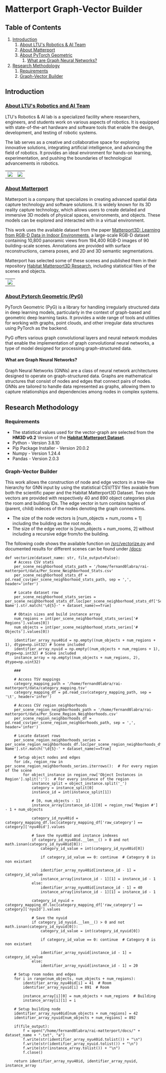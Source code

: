 # Matterport Graph-Vector Builder

## Table of Contents
1. [Introduction](#introduction)
    1. [About LTU's Robotics & AI Team](#about-ltus-robotics-and-ai-team)
    2. [About Matterport](#about-matterport)
    3. [About PyTorch Geometric](#about-pytorch-geometric)
        1. [What are Graph Neural Networks?](#what-are-graph-neural-networks)
2. [Research Methodology](#research-methodology)
    1. [Requirements](#requirements)
    2. [Graph-Vector Builder](#graph-vector-builder)

## Introduction

### [About LTU's Robotics and AI Team](https://www.ltu.se/research/subjects/RoboticsAI?l=en)

LTU's Robotics & AI lab is a specialized facility where researchers, engineers, and students work on various aspects of robotics. It is equipped with state-of-the-art hardware and software tools that enable the design, development, and testing of robotic systems. 

The lab serves as a creative and collaborative space for exploring innovative solutions, integrating artificial intelligence, and advancing the field of robotics. It provides an ideal environment for hands-on learning, experimentation, and pushing the boundaries of technological advancements in robotics.

<table>
<tr>
<td><img src="docs/imgs/robotics-lab-1.jpg"/></td>
<td><img src="docs/imgs/robotics-lab-2.jpg"/></td>
</tr>
</table>

### [About Matterport](https://matterport.com/)

Matterport is a company that specializes in creating advanced spatial data capture technology and software solutions. It is widely known for its 3D reality capture technology, which allows users to create detailed and immersive 3D models of physical spaces, environments, and objects. These models can be explored and interacted with in a virtual environment.

This work uses the available dataset from the paper [Matterport3D: Learning from RGB-D Data in Indoor Environments](https://niessner.github.io/Matterport/), a large-scale RGB-D dataset containing 10,800 panoramic views from 194,400 RGB-D images of 90 building-scale scenes. Annotations are provided with surface reconstructions, camera poses, and 2D and 3D semantic segmentations.

Matterport has selected some of these scenes and published them in their repository [Habitat Matterport3D Research](https://github.com/matterport/habitat-matterport-3dresearch), including statistical files of the scenes and objects.

<table>
<tr>
<td><img src="docs/imgs/matterport.png"/></td>
</tr>
</table>

### [About Pytorch Geometric (PyG)](https://pytorch-geometric.readthedocs.io/)

PyTorch Geometric (PyG) is a library for handling irregularly structured data in deep learning models, particularly in the context of graph-based and geometric deep learning tasks. It provides a wide range of tools and utilities for working with graphs, point clouds, and other irregular data structures using PyTorch as the backend.

PyG offers various graph convolutional layers and neural network modules that enable the implementation of graph convolutional neural networks, a type of model designed for processing graph-structured data.

#### What are Graph Neural Networks?

Graph Neural Networks (GNNs) are a class of neural network architectures designed to operate on graph-structured data. Graphs are mathematical structures that consist of nodes and edges that connect pairs of nodes. GNNs are tailored to handle data represented as graphs, allowing them to capture relationships and dependencies among nodes in complex systems.

## Research Methodology

### Requirements

* The statistical values used for the vector-graph are selected from the **HM3D v0.2** Version of the [**Habitat Matterport Dataset**](https://github.com/matterport/habitat-matterport-3dresearch).
* Python - Version 3.8.10
* Pip Package Installer - Version 20.0.2
* Numpy - Version 1.24.4
* Pandas - Version 2.0.3

### Graph-Vector Builder

This work allows the construction of node and edge vectors in a tree-like hierarchy for GNN input by using the statistical CSV/TSV files avaiable from both the scientific paper and the Habitat Matterport3D Dataset. Two node vectors are provided with respectively 40 and 890 object categories plus the room and building IDs. The edge vector in turn contains tuples of (parent, child) indeces of the nodes denoting the graph connections.

* The size of the node vectors is [num_objects + num_rooms + 1] including the building as the root node.
* The size of the edge vector is [num_objects + num_rooms, 2] without including a recursive edge from/to the building.

The following code shows the available function on [/src/vectorize.py](/rai-matterport/src/vectorize.py) and documented results for different scenes can be found under [/docs](/rai-matterport/docs/):

```
def vectorize(dataset_name: str, file_output=False):
    # Access CSV stats
    per_scene_neighborhood_stats_path = '/home/fernand0labra/rai-matterport/data/Per_Scene_Neighborhood_Stats.csv'
    per_scene_neighborhood_stats_df = pd.read_csv(per_scene_neighborhood_stats_path, sep = ',', header='infer')

    # Locate dataset row
    per_scene_neighborhood_stats_series = per_scene_neighborhood_stats_df.loc[per_scene_neighborhood_stats_df['Scene Name'].str.match('\d{5}-' + dataset_name)==True]

    # Obtain sizes and build instance array
    num_regions = int(per_scene_neighborhood_stats_series['# Regions'].values[0])
    num_objects = int(per_scene_neighborhood_stats_series['# Objects'].values[0])

    identifier_array_nyu40id = np.empty((num_objects + num_regions + 1), dtype=np.int32) # Scene included
    identifier_array_nyuid = np.empty((num_objects + num_regions + 1), dtype=np.int32) # Scene included
    instance_array = np.empty((num_objects + num_regions, 2), dtype=np.uint32)

    ###

    # Access TSV mappings
    category_mapping_path = '/home/fernand0labra/rai-matterport/data/category_mapping.tsv'
    category_mapping_df = pd.read_csv(category_mapping_path, sep = '\t', header='infer')

    # Access CSV region neighborhoods
    per_scene_region_neighborhoods_path = '/home/fernand0labra/rai-matterport/data/Per_Scene_Region_Neighborhoods.csv'
    per_scene_region_neighborhoods_df = pd.read_csv(per_scene_region_neighborhoods_path, sep = ',', header='infer')

    # Locate dataset rows
    per_scene_region_neighborhoods_series = per_scene_region_neighborhoods_df.loc[per_scene_region_neighborhoods_df['Scene Name'].str.match('\d{5}-' + dataset_name)==True]

    # Setup object nodes and edges
    for idx, region_row in per_scene_region_neighborhoods_series.iterrows():  # For every region of the scene
        for object_instance in region_row['Object Instances in Region'].split(':'):  # For every instance of the region
            instance_split = object_instance.split('_')
            category = instance_split[0]
            instance_id = int(instance_split[1])

            # [0, num_objects - 1]
            instance_array[instance_id-1][0] = region_row['Region #'] - 1 + num_objects

            category_id_nyu40id = category_mapping_df.loc[category_mapping_df['raw_category'] == category]['nyu40id'].values

            # Save the nyu40id and instance indexes
            if category_id_nyu40id.__len__() > 0 and not math.isnan(category_id_nyu40id[0]):
                category_id_value = int(category_id_nyu40id[0])
                
                if category_id_value == 0: continue  # Category 0 is non existant

                identifier_array_nyu40id[instance_id - 1] = category_id_value
                instance_array[instance_id - 1][1] = instance_id - 1
            else:
                identifier_array_nyu40id[instance_id - 1] = 40
                instance_array[instance_id - 1][1] = instance_id - 1

            category_id_nyuid = category_mapping_df.loc[category_mapping_df['raw_category'] == category]['nyuId'].values

            # Save the nyuid 
            if category_id_nyuid.__len__() > 0 and not math.isnan(category_id_nyuid[0]):
                category_id_value = int(category_id_nyuid[0])
                
                if category_id_value == 0: continue  # Category 0 is non existant

                identifier_array_nyuid[instance_id - 1] = category_id_value
            else:
                identifier_array_nyuid[instance_id - 1] = 20

    # Setup room nodes and edges
    for i in range(num_objects, num_objects + num_regions):
        identifier_array_nyu40id[i] = 41  # Room 
        identifier_array_nyuid[i] = 891  # Room 

        instance_array[i][0] = num_objects + num_regions  # Building
        instance_array[i][1] = i

    # Setup building node
    identifier_array_nyu40id[num_objects + num_regions] = 42
    identifier_array_nyuid[num_objects + num_regions] = 892

    if(file_output):
        f = open("/home/fernand0labra/rai-matterport/docs/" + dataset_name + ".txt", "a")
        f.write(str(identifier_array_nyu40id.tolist()) + "\n")
        f.write(str(identifier_array_nyuid.tolist()) + "\n")
        f.write(str(instance_array.tolist()) + "\n")
        f.close()

    return identifier_array_nyu40id, identifier_array_nyuid, instance_array
```